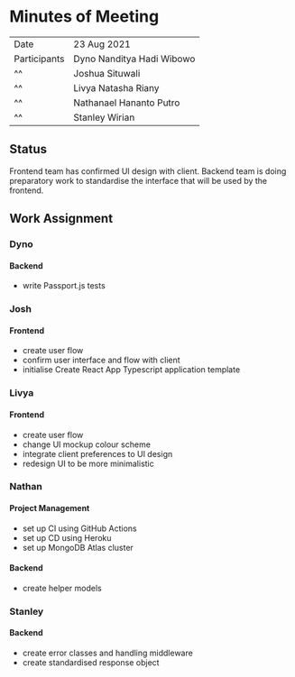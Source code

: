 # Minutes of Meeting

|              |                           |
| :----------- | :------------------------ |
| Date         | 23 Aug 2021               |
| Participants | Dyno Nanditya Hadi Wibowo |
|      ^^      | Joshua Situwali           |
|      ^^      | Livya Natasha Riany       |
|      ^^      | Nathanael Hananto Putro   |
|      ^^      | Stanley Wirian            |

## Status

Frontend team has confirmed UI design with client. Backend team is doing preparatory work to standardise the interface that will be used by the frontend.

## Work Assignment

### Dyno

#### Backend
- write Passport.js tests

### Josh

#### Frontend
- create user flow
- confirm user interface and flow with client
- initialise Create React App Typescript application template

### Livya

#### Frontend
- create user flow
- change UI mockup colour scheme
- integrate client preferences to UI design
- redesign UI to be more minimalistic

### Nathan

#### Project Management
- set up CI using GitHub Actions
- set up CD using Heroku
- set up MongoDB Atlas cluster

#### Backend
- create helper models

### Stanley

#### Backend
- create error classes and handling middleware
- create standardised response object
